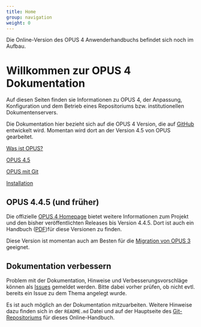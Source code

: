 ```yaml
---
title: Home
group: navigation
weight: 0
---
```


<p class="note">
Die Online-Version des OPUS 4 Anwenderhandbuchs befindet sich noch im Aufbau.
</p>

# Willkommen zur OPUS 4 Dokumentation

Auf diesen Seiten finden sie Informationen zu OPUS 4, der Anpassung, Konfiguration und dem Betrieb eines Repositoriums
bzw. institutionellen Dokumentenservers.

Die Dokumentation hier bezieht sich auf die OPUS 4 Version, die auf [GitHub][GITHUB] entwickelt wird. Momentan
wird dort an der Version 4.5 von OPUS gearbeitet.

[Was ist OPUS?](introduction.html)

[OPUS 4.5](opus45.html)

[OPUS mit Git](gitopus.html)

[Installation](installation/index.html)

## OPUS 4.4.5 (und früher)

Die offizielle [OPUS 4 Homepage][OPUS4] bietet weitere Informationen zum Projekt und den bisher veröffentlichten
Releases bis Version 4.4.5. Dort ist auch ein Handbuch ([PDF][OPUS4PDF])für diese Versionen zu finden.

Diese Version ist momentan auch am Besten für die [Migration von OPUS 3][OPUS3MIG] geeignet.

## Dokumentation verbessern

Problem mit der Dokumentation, Hinweise und Verbesserungsvorschläge können als [Issues][ISSUES] gemeldet werden. Bitte
dabei vorher prüfen, ob nicht evtl. bereits ein Issue zu dem Thema angelegt wurde.

Es ist auch möglich an der Dokumentation mitzuarbeiten. Weitere Hinweise dazu finden sich in der `README.md` Datei und
auf der Hauptseite des [Git-Repositoriums][GITREPO] für dieses Online-Handbuch.

[GNUGPL]: http://www.gnu.org/copyleft/gpl.html
[OPUS4]: http://opus4.kobv.de
[OPUS4PDF]: https://www.kobv.de/wp-content/uploads/2015/03/kobv_opus_dokumentation_version-4.4.4_de.pdf
[GITHUB]: https://github.com/opus4
[DEVDOC]: https://opus4.github.io
[OPUS3MIG]: migration.html
[ISSUES]: https://github.com/OPUS4/userdoc/issues
[GITREPO]: https://github.com/OPUS4/userdoc

